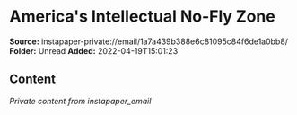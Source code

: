 # America's Intellectual No-Fly Zone

**Source:** instapaper-private://email/1a7a439b388e6c81095c84f6de1a0bb8/
**Folder:** Unread
**Added:** 2022-04-19T15:01:23




## Content
*Private content from instapaper_email*
